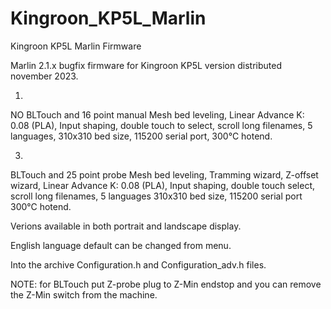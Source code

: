 # Kingroon_KP5L_Marlin
Kingroon KP5L Marlin Firmware

Marlin 2.1.x bugfix firmware for Kingroon KP5L version distributed november 2023.

1.
NO BLTouch and 16 point manual Mesh bed leveling,
Linear Advance K: 0.08 (PLA),
Input shaping,
double touch to select,
scroll long filenames,
5 languages,
310x310 bed size,
115200 serial port,
300°C hotend.

3. 
BLTouch and 25 point probe Mesh bed leveling,
Tramming wizard,
Z-offset wizard,
Linear Advance K: 0.08 (PLA), 
Input shaping,
double touch select,
scroll long filenames,
5 languages
310x310 bed size,
115200 serial port
300°C hotend.

Verions available in both portrait and landscape display.

English language default can be changed from menu.

Into the archive Configuration.h and Configuration_adv.h files. 

NOTE: for BLTouch put Z-probe plug to Z-Min endstop and you can remove the Z-Min switch from the machine.
